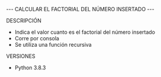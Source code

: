 --- CALCULAR EL FACTORIAL DEL NÚMERO INSERTADO ---

DESCRIPCIÓN
* Indica el valor cuanto es el factorial del número insertado
* Corre por consola
* Se utiliza una función recursiva

VERSIONES
* Python 3.8.3